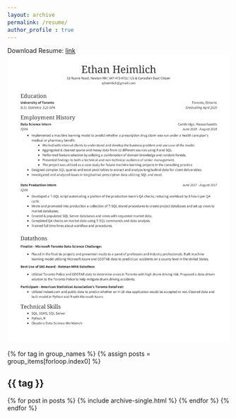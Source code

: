 ```yaml
---
layout: archive
permalink: /resume/
author_profile : true
---
```

Download Resume: [link](/documents/Ethan_Heimlich_Resume.pdf)
![Resume](/images/resume.jpg)


{% for tag in group_names %}
  {% assign posts = group_items[forloop.index0] %}
  <h2 id="{{ tag | slugify }}" class="archive__subtitle">{{ tag }}</h2>
  {% for post in posts %}
    {% include archive-single.html %}
  {% endfor %}
{% endfor %}
